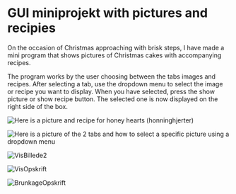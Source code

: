 # GUI miniprojekt with pictures and recipies

On the occasion of Christmas approaching with brisk steps, I have made a mini program that shows pictures of Christmas cakes with accompanying recipes.

The program works by the user choosing between the tabs images and recipes. 
After selecting a tab, use the dropdown menu to select the image or recipe you want to display. 
When you have selected, press the show picture or show recipe button.
The selected one is now displayed on the right side of the box.



![Here is a picture and recipe for honey hearts (honninghjerter)](https://www.valdemarsro.dk/wp-content/2013/12/honninghjerter_opskrift-1.jpg)



![Here is a picture of the 2 tabs and how to select a specific picture using a dropdown menu](https://user-images.githubusercontent.com/54774020/101164373-3b3dbb00-3635-11eb-9805-23d3ffc1d740.png)

![VisBillede2](https://user-images.githubusercontent.com/54774020/101162162-3fb4a480-3632-11eb-8003-3681a1c895a1.png)



![VisOpskrift](https://user-images.githubusercontent.com/54774020/101162173-43482b80-3632-11eb-8aff-6272a27d3161.png)



![BrunkageOpskrift](https://user-images.githubusercontent.com/54774020/101165111-6379e980-3636-11eb-8481-7bb102dda92e.png)
